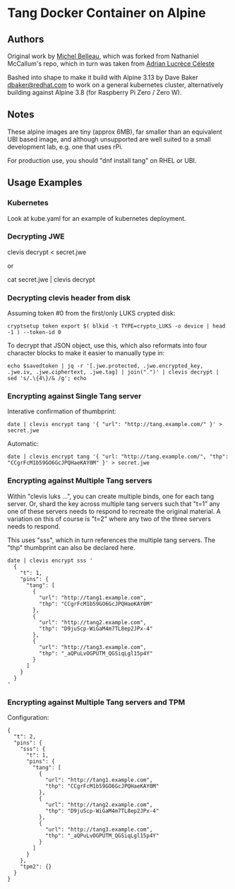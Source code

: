 # Tang Docker Container on Alpine

## Authors

Original work by [Michel Belleau](https://github.com/malaiwah), which was forked from Nathaniel McCallum's repo,
which in turn was taken from [Adrian Lucrèce Céleste](https://github.com/AdrianKoshka)

Bashed into shape to make it build with Alpine 3.13 by Dave Baker <dbaker@redhat.com> to work on a general
kubernetes cluster, alternatively building against Alpine 3.8 (for Raspberry Pi Zero / Zero W).


## Notes

These alpine images are tiny (approx 6MB), far smaller than an equivalent UBI based image, and although
unsupported are well suited to a small development lab, e.g. one that uses rPi.

For production use, you should "dnf install tang" on RHEL or UBI.


## Usage Examples

### Kubernetes

Look at kube.yaml for an example of kubernetes deployment.


### Decrypting JWE

clevis decrypt < secret.jwe

or

cat secret.jwe | clevis decrypt


### Decrypting clevis header from disk

Assuming token #0 from the first/only LUKS crypted disk:

````
cryptsetup token export $( blkid -t TYPE=crypto_LUKS -o device | head -1 ) --token-id 0
````

To decrypt that JSON object, use this, which also reformats into four character blocks to make it easier to manually type in:

````
echo $savedtoken | jq -r '[.jwe.protected, .jwe.encrypted_key, .jwe.iv, .jwe.ciphertext, .jwe.tag] | join(".")' | clevis decrypt | sed 's/.\{4\}/& /g'; echo
````


### Encrypting against Single Tang server

Interative confirmation of thumbprint:

````
date | clevis encrypt tang '{ "url": "http://tang.example.com/" }' > secret.jwe
````


Automatic:

````
date | clevis encrypt tang '{ "url: "http://tang.example.com/", "thp": "CCgrFcM1b59GO6GcJPQHaeKAY0M" }' > secret.jwe
````




### Encrypting against Multiple Tang servers

Within "clevis luks ...", you can create multiple binds, one for each tang server.  Or, shard the key across multiple
tang servers such that "t=1" any one of these servers needs to respond to recreate the original material.  A variation
on this of course is "t=2" where any two of the three servers needs to respond.

This uses "sss", which in turn references the multiple tang servers.  The "thp" thumbprint can also be declared here.

```
date | clevis encrypt sss '
  {
    "t": 1,
    "pins": {
      "tang": [
        {
          "url": "http://tang1.example.com",
          "thp": "CCgrFcM1b59GO6GcJPQHaeKAY0M"
        },
        {
          "url": "http://tang2.example.com",
          "thp": "D9juScp-WiGaM4m7TL8ep2JPx-4"
        },
        {
          "url": "http://tang3.example.com",
          "thp": "_aQPuLvOGPUTM_QGSiqLgl15p4Y"
        }
      ]
    }
  }
'
```




### Encrypting against Multiple Tang servers and TPM

Configuration:

```
{
  "t": 2,
  "pins": {
    "sss": {
      "t": 1,
      "pins": {
        "tang": [
          {
            "url": "http://tang1.example.com",
            "thp": "CCgrFcM1b59GO6GcJPQHaeKAY0M"
          },
          {
            "url": "http://tang2.example.com",
            "thp": "D9juScp-WiGaM4m7TL8ep2JPx-4"
          },
          {
            "url": "http://tang3.example.com",
            "thp": "_aQPuLvOGPUTM_QGSiqLgl15p4Y"
          }
        ]
      }
    },
    "tpm2": {}
  }
}
```

